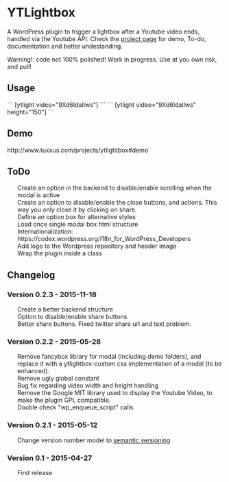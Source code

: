 # YTLightbox

A WordPress plugin to trigger a lightbox after a Youtube video ends, handled via the Youtube API.
Check the <a href="http://www.tuxxus.com/projects/ytlightbox">project page</a> for demo, To-do, documentation and better undestanding.

Warning!: code not 100% polished! Work in progress. Use at you own risk, and pull!

<h2>Usage</h2>
```
[ytlight video="9Xd6IdalIws"]
```
```
[ytlight video="9Xd6IdalIws" height="150"]
```

<h2>Demo</h2>
http://www.tuxxus.com/projects/ytlightbox#demo

<h2>ToDo</h2>
<ul class="task-list">
    <li>Create an option in the backend to disable/enable scrolling when the modal is active</li>
    <li>Create an option to disable/enable the close buttons, and actions. This way you only close it by clicking on share.</li>
    <li>Define an option box for alternative styles</li>
    <li>Load once single modal box html structure</li>
    <li>Internationalization: https://codex.wordpress.org/I18n_for_WordPress_Developers</li> 
    <li>Add logo to the Wordpress repository and header image</li>                                                  
    <li>Wrap the plugin inside a class</li>
</ul>

<h2>Changelog</h2>
<h3>Version 0.2.3 - 2015-11-18</h3>
<ul class="task-list">
    <li>Create a better backend structure</li>       
    <li>Option to disable/enable share buttons</i>
    <li>Better share buttons. Fixed twitter share url and text problem.</i>
</ul>

<h3>Version 0.2.2 - 2015-05-28</h3>
<ul class="task-list">
    <li>Remove fancybox library for modal (including demo folders), and replace it with a ytlightbox-custom css implementation of a modal (to be enhanced).</li>
    <li>Remove ugly global constant</li>
    <li>Bug fix regarding video width and height handling</li>
    <li>Remove the Google MIT library used to display the Youtube Video, to make the plugin GPL compatible.</li>
    <li>Double check "wp_enqueue_script" calls.</li>
</ul>


<h3>Version 0.2.1 - 2015-05-12</h3>
<ul class="task-list">
<li>Change version number model to <a href="https://docs.npmjs.com/getting-started/semantic-versioning">semantic versioning</a></li>
</ul>

<h3>Version 0.1 - 2015-04-27</h3>
<ul class="task-list">
<li>First release</li>
</ul>
